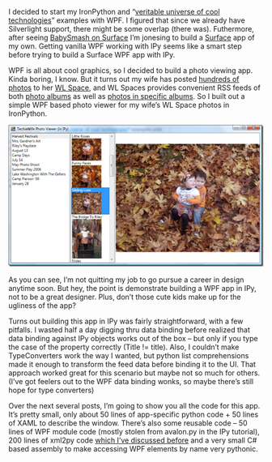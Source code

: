 I decided to start my IronPython and “[veritable universe of cool
technologies](http://devhawk.net/2008/11/12/ironpython-and-insert-msft-technology-here/)”
examples with WPF. I figured that since we already have Silverlight
support, there might be some overlap (there was). Futhermore, after
seeing [BabySmash on
Surface](http://www.hanselman.com/blog/PDC2008BabySmashPreparations.aspx)
I’m jonesing to build a
[Surface](http://www.microsoft.com/surface/index.html) app of my own.
Getting vanilla WPF working with IPy seems like a smart step before
trying to build a Surface WPF app with IPy.

WPF is all about cool graphics, so I decided to build a photo viewing
app. Kinda boring, I know. But it turns out my wife has posted [hundreds
of photos](http://techiewife.spaces.live.com/photos/) to her [WL
Space](http://techiewife.spaces.live.com/), and WL Spaces provides
convenient RSS feeds of both [photo
albums](http://techiewife.spaces.live.com/photos/feed.rss) as well as
[photos in specific
albums](http://techiewife.spaces.live.com/photos/cns!3DAECC033B88329C!2885/feed.rss).
So I built out a simple WPF based photo viewer for my wife’s WL Space
photos in IronPython.

[![TechieWife Photo Viewer screenshot](https://raw.githubusercontent.com/devhawk/devhawk.github.io/master/images/blog/20081112-ironpython-and-wpf-part-1-introduction/ipywpf_thumb.png "TechieWife Photo Viewer screenshot")](https://raw.githubusercontent.com/devhawk/devhawk.github.io/master/images/blog/20081112-ironpython-and-wpf-part-1-introduction/ipywpf.png)

As you can see, I’m not quitting my job to go pursue a career in design
anytime soon. But hey, the point is demonstrate building a WPF app in
IPy, not to be a great designer. Plus, don’t those cute kids make up for
the ugliness of the app?

Turns out building this app in IPy was fairly straightforward, with a
few pitfalls. I wasted half a day digging thru data binding before
realized that data binding against IPy objects works out of the box –
but only if you type the case of the property correctly (Title !=
title). Also, I couldn’t make TypeConverters work the way I wanted, but
python list comprehensions made it enough to transform the feed data
before binding it to the UI. That approach worked great for this
scenario but maybe not so much for others. (I’ve got feelers out to the
WPF data binding wonks, so maybe there’s still hope for type converters)

Over the next several posts, I’m going to show you all the code for this
app. It’s pretty small, only about 50 lines of app-specific python
code + 50 lines of XAML to describe the window. There’s also some
reusable code – 50 lines of WPF module code (mostly stolen from
avalon.py in the IPy tutorial), 200 lines of xml2py code [which I’ve
discussed
before](http://devhawk.net/2008/05/06/deserializing-xml-with-ironpython/)
and a very small C\# based assembly to make accessing WPF elements by
name very pythonic.
